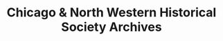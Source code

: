 ---
layout: repo
title: "Chicago & North Western Historical Society Archives"
id: 15599
permalink: repos/15599/
---